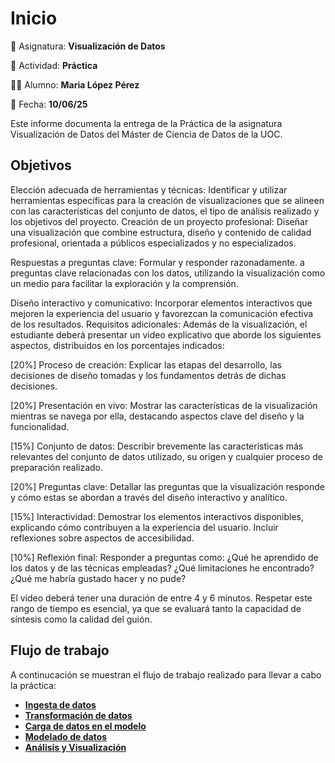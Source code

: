 # Inicio

📘 Asignatura: **Visualización de Datos**

🔖 Actividad: **Práctica**

👩‍💼 Alumno: **Maria López Pérez**

📆 Fecha: **10/06/25**

Este informe documenta la entrega de la Práctica de la asignatura Visualización de Datos del Máster de Ciencia de Datos de la UOC. 

## Objetivos

Elección adecuada de herramientas y técnicas: Identificar y utilizar herramientas específicas para la creación de visualizaciones que se alineen con las características del conjunto de datos, el tipo de análisis realizado y los objetivos del proyecto.
Creación de un proyecto profesional: Diseñar una visualización que combine estructura, diseño y contenido de calidad profesional, orientada a públicos especializados y no especializados.

Respuestas a preguntas clave: Formular y responder razonadamente. a preguntas clave relacionadas con los datos, utilizando la visualización como un medio para facilitar la exploración y la comprensión.

Diseño interactivo y comunicativo: Incorporar elementos interactivos que mejoren la experiencia del usuario y favorezcan la comunicación efectiva de los resultados.
Requisitos adicionales: Además de la visualización, el estudiante deberá presentar un video explicativo que aborde los siguientes aspectos, distribuidos en los porcentajes indicados:

[20%] Proceso de creación: Explicar las etapas del desarrollo, las decisiones de diseño tomadas y los fundamentos detrás de dichas decisiones.

[20%] Presentación en vivo: Mostrar las características de la visualización mientras se navega por ella, destacando aspectos clave del diseño y la funcionalidad.

[15%] Conjunto de datos: Describir brevemente las características más relevantes del conjunto de datos utilizado, su origen y cualquier proceso de preparación realizado.

[20%] Preguntas clave: Detallar las preguntas que la visualización responde y cómo estas se abordan a través del diseño interactivo y analítico.

[15%] Interactividad: Demostrar los elementos interactivos disponibles, explicando cómo contribuyen a la experiencia del usuario. Incluir reflexiones sobre aspectos de accesibilidad.

[10%] Reflexión final: Responder a preguntas como: ¿Qué he aprendido de los datos y de las técnicas empleadas? ¿Qué limitaciones he encontrado? ¿Qué me habría gustado hacer y no pude?

El video deberá tener una duración de entre 4 y 6 minutos. Respetar este rango de tiempo es esencial, ya que se evaluará tanto la capacidad de síntesis como la calidad del guión.


## Flujo de trabajo

A continucación se muestran el flujo de trabajo realizado para llevar a cabo la práctica:

- **[Ingesta de datos](./visualizacion/vi1.md)**
- **[Transformación de datos](./visualizacion/vi2.md)**
- **[Carga de datos en el modelo](./visualizacion/vi3.md)**
- **[Modelado de datos](./visualizacion/vi3.md)**
- **[Análisis y Visualización](./visualizacion/vi3.md)**



